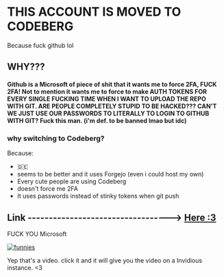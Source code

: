 
# THIS ACCOUNT IS MOVED TO CODEBERG

Because fuck github lol

## WHY???

#### Github is a Microsoft of piece of shit that it wants me to force 2FA, FUCK 2FA! Not to mention it wants me to force to make AUTH TOKENS FOR EVERY SINGLE FUCKING TIME WHEN I WANT TO UPLOAD THE REPO WITH GIT. ARE PEOPLE COMPLETELY STUPID TO BE HACKED??? CAN'T WE JUST USE OUR PASSWORDS TO LITERALLY TO LOGIN TO GITHUB WITH GIT? Fuck this man. (i'm def. to be banned lmao but idc)

### why switching to Codeberg?
Because:

- 🇩🇪
- seems to be better and it uses Forgejo (even i could host my own)
- Every cute people are using Codeberg
- doesn't force me 2FA
- It uses passwords instead of stinky tokens when git push

## Link ----------------------------------> [Here :3](https://codeberg.org/komfudo)

FUCK YOU Microsoft

[![funnies](https://vid.puffyan.us/vi/XWv43kME6v8/maxres.jpg)](https://vid.puffyan.us/watch?v=XWv43kME6v8)

Yep that's a video. click it and it will give you the video on a Invidious instance. <3
